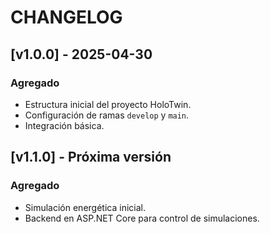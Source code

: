 # CHANGELOG

## [v1.0.0] - 2025-04-30
### Agregado
- Estructura inicial del proyecto HoloTwin.
- Configuración de ramas `develop` y `main`.
- Integración básica.

## [v1.1.0] - Próxima versión
### Agregado
- Simulación energética inicial.
- Backend en ASP.NET Core para control de simulaciones.
